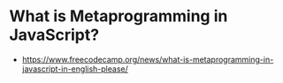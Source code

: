 # What is Metaprogramming in JavaScript?
* https://www.freecodecamp.org/news/what-is-metaprogramming-in-javascript-in-english-please/